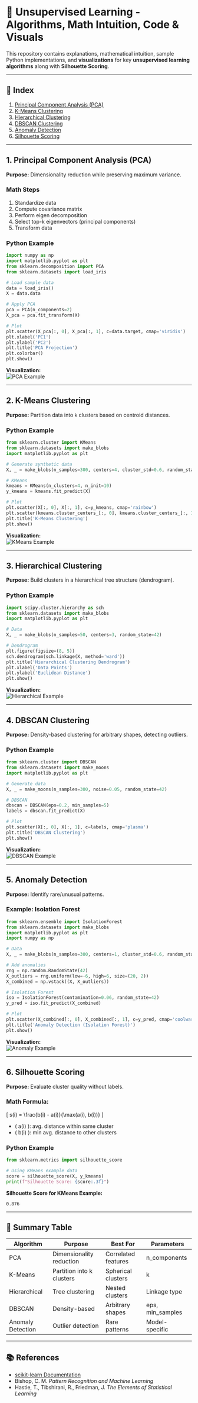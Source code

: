 # 📘 Unsupervised Learning - Algorithms, Math Intuition, Code & Visuals

This repository contains explanations, mathematical intuition, sample Python implementations, and **visualizations** for key **unsupervised learning algorithms** along with **Silhouette Scoring**.

---

## 📑 Index

1. [Principal Component Analysis (PCA)](#1-principal-component-analysis-pca)  
2. [K-Means Clustering](#2-k-means-clustering)  
3. [Hierarchical Clustering](#3-hierarchical-clustering)  
4. [DBSCAN Clustering](#4-dbscan-clustering)  
5. [Anomaly Detection](#5-anomaly-detection)  
6. [Silhouette Scoring](#6-silhouette-scoring)

---

## 1. Principal Component Analysis (PCA)

**Purpose:** Dimensionality reduction while preserving maximum variance.

### Math Steps
1. Standardize data  
2. Compute covariance matrix  
3. Perform eigen decomposition  
4. Select top-k eigenvectors (principal components)  
5. Transform data  

### Python Example
```python
import numpy as np
import matplotlib.pyplot as plt
from sklearn.decomposition import PCA
from sklearn.datasets import load_iris

# Load sample data
data = load_iris()
X = data.data

# Apply PCA
pca = PCA(n_components=2)
X_pca = pca.fit_transform(X)

# Plot
plt.scatter(X_pca[:, 0], X_pca[:, 1], c=data.target, cmap='viridis')
plt.xlabel('PC1')
plt.ylabel('PC2')
plt.title('PCA Projection')
plt.colorbar()
plt.show()
```

**Visualization:**  
![PCA Example](images/pca_example.png)

---

## 2. K-Means Clustering

**Purpose:** Partition data into `k` clusters based on centroid distances.

### Python Example
```python
from sklearn.cluster import KMeans
from sklearn.datasets import make_blobs
import matplotlib.pyplot as plt

# Generate synthetic data
X, _ = make_blobs(n_samples=300, centers=4, cluster_std=0.6, random_state=42)

# KMeans
kmeans = KMeans(n_clusters=4, n_init=10)
y_kmeans = kmeans.fit_predict(X)

# Plot
plt.scatter(X[:, 0], X[:, 1], c=y_kmeans, cmap='rainbow')
plt.scatter(kmeans.cluster_centers_[:, 0], kmeans.cluster_centers_[:, 1], s=300, c='black', marker='x')
plt.title('K-Means Clustering')
plt.show()
```

**Visualization:**  
![KMeans Example](images/kmeans_example.png)

---

## 3. Hierarchical Clustering

**Purpose:** Build clusters in a hierarchical tree structure (dendrogram).

### Python Example
```python
import scipy.cluster.hierarchy as sch
from sklearn.datasets import make_blobs
import matplotlib.pyplot as plt

# Data
X, _ = make_blobs(n_samples=50, centers=3, random_state=42)

# Dendrogram
plt.figure(figsize=(8, 5))
sch.dendrogram(sch.linkage(X, method='ward'))
plt.title('Hierarchical Clustering Dendrogram')
plt.xlabel('Data Points')
plt.ylabel('Euclidean Distance')
plt.show()
```

**Visualization:**  
![Hierarchical Example](images/hierarchical_example.png)

---

## 4. DBSCAN Clustering

**Purpose:** Density-based clustering for arbitrary shapes, detecting outliers.

### Python Example
```python
from sklearn.cluster import DBSCAN
from sklearn.datasets import make_moons
import matplotlib.pyplot as plt

# Generate data
X, _ = make_moons(n_samples=300, noise=0.05, random_state=42)

# DBSCAN
dbscan = DBSCAN(eps=0.2, min_samples=5)
labels = dbscan.fit_predict(X)

# Plot
plt.scatter(X[:, 0], X[:, 1], c=labels, cmap='plasma')
plt.title('DBSCAN Clustering')
plt.show()
```

**Visualization:**  
![DBSCAN Example](images/dbscan_example.png)

---

## 5. Anomaly Detection

**Purpose:** Identify rare/unusual patterns.

### Example: Isolation Forest
```python
from sklearn.ensemble import IsolationForest
from sklearn.datasets import make_blobs
import matplotlib.pyplot as plt
import numpy as np

# Data
X, _ = make_blobs(n_samples=300, centers=1, cluster_std=0.6, random_state=42)

# Add anomalies
rng = np.random.RandomState(42)
X_outliers = rng.uniform(low=-6, high=6, size=(20, 2))
X_combined = np.vstack((X, X_outliers))

# Isolation Forest
iso = IsolationForest(contamination=0.06, random_state=42)
y_pred = iso.fit_predict(X_combined)

# Plot
plt.scatter(X_combined[:, 0], X_combined[:, 1], c=y_pred, cmap='coolwarm')
plt.title('Anomaly Detection (Isolation Forest)')
plt.show()
```

**Visualization:**  
![Anomaly Example](images/anomaly_example.png)

---

## 6. Silhouette Scoring

**Purpose:** Evaluate cluster quality without labels.

### Math Formula:
\[
s(i) = \frac{b(i) - a(i)}{\max(a(i), b(i))}
\]
- \( a(i) \): avg. distance within same cluster  
- \( b(i) \): min avg. distance to other clusters  

### Python Example
```python
from sklearn.metrics import silhouette_score

# Using KMeans example data
score = silhouette_score(X, y_kmeans)
print(f"Silhouette Score: {score:.3f}")
```

**Silhouette Score for KMeans Example:**  
```
0.876
```

---

## 📌 Summary Table

| Algorithm | Purpose | Best For | Parameters |
|-----------|---------|----------|------------|
| PCA | Dimensionality reduction | Correlated features | n_components |
| K-Means | Partition into k clusters | Spherical clusters | k |
| Hierarchical | Tree clustering | Nested clusters | Linkage type |
| DBSCAN | Density-based | Arbitrary shapes | eps, min_samples |
| Anomaly Detection | Outlier detection | Rare patterns | Model-specific |

---

## 📚 References

- [scikit-learn Documentation](https://scikit-learn.org)
- Bishop, C. M. *Pattern Recognition and Machine Learning*
- Hastie, T., Tibshirani, R., Friedman, J. *The Elements of Statistical Learning*
